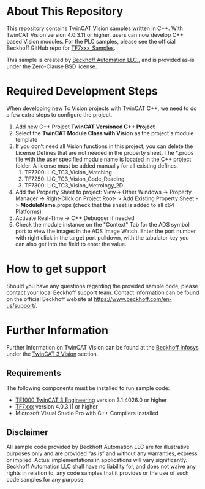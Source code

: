 # About This Repository

This repository contains TwinCAT Vision samples written in C++. With TwinCAT Vision version 4.0.3.11 or higher, users can now develop C++ based Vision modules. For the PLC samples, please see the official Beckhoff GitHub repo for [TF7xxx_Samples](https://github.com/Beckhoff/TF7xxx_Samples).

This sample is created by [Beckhoff Automation LLC.](https://www.beckhoff.com/en-us/), and is provided as-is under the Zero-Clause BSD license.

# Required Development Steps

When developing new Tc Vision projects with TwinCAT C++, we need to do a few extra steps to configure the project. 

1. Add new C++ Project **TwinCAT Versioned C++ Project**
2. Select the **TwinCAT Module Class with Vision** as the project's module template
3. If you don’t need all Vision functions in this project, you can delete the License Defines that are not needed in the property sheet. The *.props file with the user specified module name is located in the C++ project folder. A license must be added manually for all existing defines. 
   1. TF7200: LIC_TC3_Vision_Matching
   2. TF7250: LIC_TC3_Vision_Code_Reading 
   3. TF7300: LIC_TC3_Vision_Metrology_2D
4. Add the Property Sheet to project: View-> Other Windows -> Property Manager -> Right-Click on Project Root- > Add Existing Property Sheet -> **ModuleName**.props (check that the sheet is added to all x64 Platforms)
5. Activate Real-Time -> C++ Debugger if needed
6. Check the module instance on the "Context" Tab for the ADS symbol port to view the images in the ADS Image Watch. Enter the port number with right click in the target port pulldown, with the tabulator key you can also get into the field to enter the value.



# How to get support

Should you have any questions regarding the provided sample code, please contact your local Beckhoff support team. Contact information can be found on the official Beckhoff website at https://www.beckhoff.com/en-us/support/.

# Further Information

Further Information on TwinCAT Vision can be found at the [Beckhoff Infosys](https://infosys.beckhof.com) under the [TwinCAT 3 Vision](https://infosys.beckhoff.com/content/1033/tf7xxx_tc3_vision/14666928651.html?id=3940584913971873443) section.



## Requirements

The following components must be installed to run sample code:

- [TE1000 TwinCAT 3 Engineering](https://www.beckhoff.com/en-en/products/automation/twincat/te1xxx-twincat-3-engineering/te1000.html) version 3.1.4026.0 or higher
- [TF7xxx](https://www.beckhoff.com/en-us/products/automation/twincat/tfxxxx-twincat-3-functions/tf7xxx-vision/) version 4.0.3.11 or higher
- Microsoft Visual Studio Pro with C++ Compilers Installed



## Disclaimer

All sample code provided by Beckhoff Automation LLC are for illustrative purposes only and are provided “as is” and without any warranties, express or implied. Actual implementations in applications will vary significantly. Beckhoff Automation LLC shall have no liability for, and does not waive any rights in relation to, any code samples that it provides or the use of such code samples for any purpose.
